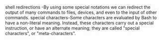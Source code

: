 shell redirections -By using some special notations we can redirect the output of many commands to files, devices, and even to the input of other commands.
special characters-Some characters are evaluated by Bash to have a non-literal meaning. Instead, these characters carry out a special instruction, or have an alternate meaning; they are called "special characters", or "meta-characters".
